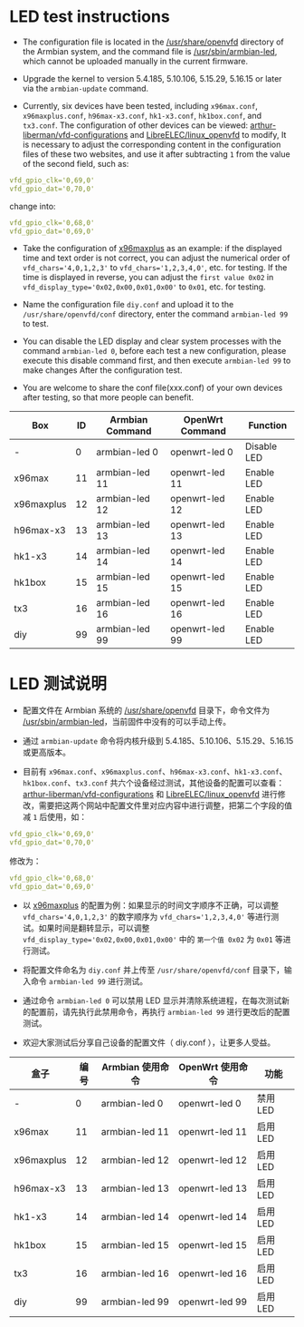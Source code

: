 # LED test instructions

- The configuration file is located in the [/usr/share/openvfd](https://github.com/ophub/amlogic-s9xxx-armbian/tree/main/build-armbian/common-files/files/usr/share/openvfd) directory of the Armbian system, and the command file is [/usr/sbin/armbian-led](https://github.com/ophub/amlogic-s9xxx-armbian/blob/main/build-armbian/common-files/files/usr/sbin/armbian-led), which cannot be uploaded manually in the current firmware.

- Upgrade the kernel to version 5.4.185, 5.10.106, 5.15.29, 5.16.15 or later via the `armbian-update` command.

- Currently, six devices have been tested, including `x96max.conf`, `x96maxplus.conf`, `h96max-x3.conf`, `hk1-x3.conf`, `hk1box.conf`, and `tx3.conf`. The configuration of other devices can be viewed: [arthur-liberman/vfd-configurations](https://github.com/arthur-liberman/vfd-configurations) and [LibreELEC/linux_openvfd](https://github.com/LibreELEC/linux_openvfd/tree/master/conf) to modify, It is necessary to adjust the corresponding content in the configuration files of these two websites, and use it after subtracting `1` from the value of the second field, such as:

```yaml
vfd_gpio_clk='0,69,0'
vfd_gpio_dat='0,70,0'
```
change into:

```yaml
vfd_gpio_clk='0,68,0'
vfd_gpio_dat='0,69,0'
```

- Take the configuration of [x96maxplus](https://github.com/ophub/amlogic-s9xxx-armbian/blob/main/build-armbian/common-files/files/usr/share/openvfd/conf/x96maxplus.conf) as an example: if the displayed time and text order is not correct, you can adjust the numerical order of `vfd_chars='4,0,1,2,3'` to `vfd_chars='1,2,3,4,0'`, etc. for testing. If the time is displayed in reverse, you can adjust the `first value 0x02` in `vfd_display_type='0x02,0x00,0x01,0x00'` to `0x01`, etc. for testing.

- Name the configuration file `diy.conf` and upload it to the `/usr/share/openvfd/conf` directory, enter the command `armbian-led 99` to test.

- You can disable the LED display and clear system processes with the command `armbian-led 0`, before each test a new configuration, please execute this disable command first, and then execute `armbian-led 99` to make changes After the configuration test.

- You are welcome to share the conf file(xxx.conf) of your own devices after testing, so that more people can benefit.

|     Box    |   ID   |  Armbian Command  |   OpenWrt Command   |  Function   |
| ---------- |  ----- | ----------------- | ------------------- | ----------- |
| -          |  0     |  armbian-led 0    |   openwrt-led 0     | Disable LED |
| x96max     |  11    |  armbian-led 11   |   openwrt-led 11    | Enable LED  |
| x96maxplus |  12    |  armbian-led 12   |   openwrt-led 12    | Enable LED  |
| h96max-x3  |  13    |  armbian-led 13   |   openwrt-led 13    | Enable LED  |
| hk1-x3     |  14    |  armbian-led 14   |   openwrt-led 14    | Enable LED  |
| hk1box     |  15    |  armbian-led 15   |   openwrt-led 15    | Enable LED  |
| tx3        |  16    |  armbian-led 16   |   openwrt-led 16    | Enable LED  |
| diy        |  99    |  armbian-led 99   |   openwrt-led 99    | Enable LED  |

# LED 测试说明

- 配置文件在 Armbian 系统的 [/usr/share/openvfd](https://github.com/ophub/amlogic-s9xxx-armbian/tree/main/build-armbian/common-files/files/usr/share/openvfd) 目录下，命令文件为 [/usr/sbin/armbian-led](https://github.com/ophub/amlogic-s9xxx-armbian/blob/main/build-armbian/common-files/files/usr/sbin/armbian-led)，当前固件中没有的可以手动上传。

- 通过 `armbian-update` 命令将内核升级到 5.4.185、5.10.106、5.15.29、5.16.15 或更高版本。

- 目前有 `x96max.conf`、`x96maxplus.conf`、`h96max-x3.conf`、`hk1-x3.conf`、`hk1box.conf`、`tx3.conf` 共六个设备经过测试，其他设备的配置可以查看：[arthur-liberman/vfd-configurations](https://github.com/arthur-liberman/vfd-configurations) 和 [LibreELEC/linux_openvfd](https://github.com/LibreELEC/linux_openvfd/tree/master/conf) 进行修改，需要把这两个网站中配置文件里对应内容中进行调整，把第二个字段的值减 `1` 后使用，如：

```yaml
vfd_gpio_clk='0,69,0'
vfd_gpio_dat='0,70,0'
```
修改为：

```yaml
vfd_gpio_clk='0,68,0'
vfd_gpio_dat='0,69,0'
```

- 以 [x96maxplus](https://github.com/ophub/amlogic-s9xxx-armbian/blob/main/build-armbian/common-files/files/usr/share/openvfd/conf/x96maxplus.conf) 的配置为例：如果显示的时间文字顺序不正确，可以调整 `vfd_chars='4,0,1,2,3'` 的数字顺序为 `vfd_chars='1,2,3,4,0'` 等进行测试。如果时间是翻转显示，可以调整 `vfd_display_type='0x02,0x00,0x01,0x00'` 中的 `第一个值 0x02` 为 `0x01` 等进行测试。

- 将配置文件命名为 `diy.conf` 并上传至 `/usr/share/openvfd/conf` 目录下，输入命令 `armbian-led 99` 进行测试。

- 通过命令 `armbian-led 0` 可以禁用 LED 显示并清除系统进程，在每次测试新的配置前，请先执行此禁用命令，再执行 `armbian-led 99` 进行更改后的配置测试。

- 欢迎大家测试后分享自己设备的配置文件（ diy.conf ），让更多人受益。

|     盒子    |  编号  |  Armbian 使用命令  |   OpenWrt 使用命令   |   功能   |
| ---------- |  ----- | ----------------- | ------------------- | ------- |
| -          |  0     |  armbian-led 0    |   openwrt-led 0     | 禁用 LED |
| x96max     |  11    |  armbian-led 11   |   openwrt-led 11    | 启用 LED |
| x96maxplus |  12    |  armbian-led 12   |   openwrt-led 12    | 启用 LED |
| h96max-x3  |  13    |  armbian-led 13   |   openwrt-led 13    | 启用 LED |
| hk1-x3     |  14    |  armbian-led 14   |   openwrt-led 14    | 启用 LED |
| hk1box     |  15    |  armbian-led 15   |   openwrt-led 15    | 启用 LED |
| tx3        |  16    |  armbian-led 16   |   openwrt-led 16    | 启用 LED |
| diy        |  99    |  armbian-led 99   |   openwrt-led 99    | 启用 LED |
